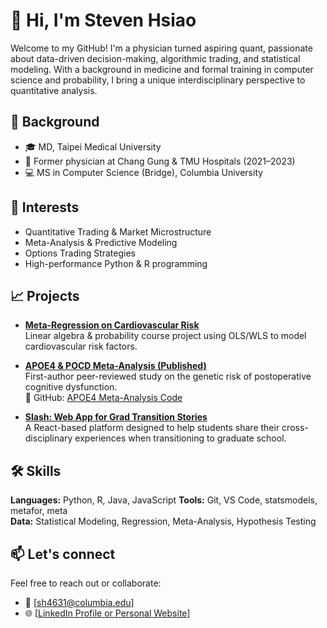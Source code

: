 # 👋 Hi, I'm Steven Hsiao

Welcome to my GitHub! I'm a physician turned aspiring quant, passionate about data-driven decision-making, algorithmic trading, and statistical modeling. With a background in medicine and formal training in computer science and probability, I bring a unique interdisciplinary perspective to quantitative analysis.

## 🔬 Background
- 🎓 MD, Taipei Medical University  
- 🥼 Former physician at Chang Gung & TMU Hospitals (2021–2023)  
- 💻 MS in Computer Science (Bridge), Columbia University

## 💼 Interests
- Quantitative Trading & Market Microstructure  
- Meta-Analysis & Predictive Modeling  
- Options Trading Strategies  
- High-performance Python & R programming

## 📈 Projects
- **[Meta-Regression on Cardiovascular Risk](https://github.com/stevenh1223/meta-regression-cvd-risk)**  
  Linear algebra & probability course project using OLS/WLS to model cardiovascular risk factors.

- **[APOE4 & POCD Meta-Analysis (Published)](https://journals.plos.org/plosone/article?id=10.1371/journal.pone.0282214)**  
  First-author peer-reviewed study on the genetic risk of postoperative cognitive dysfunction.  
  🔗 GitHub: [APOE4 Meta-Analysis Code](https://github.com/stevenh1223/r-meta-analysis-apoe4)

- **[Slash: Web App for Grad Transition Stories](https://github.com/stevenh1223/slash)**  
  A React-based platform designed to help students share their cross-disciplinary experiences when transitioning to graduate school.

## 🛠️ Skills
**Languages:** Python, R, Java, JavaScript 
**Tools:** Git, VS Code, statsmodels, metafor, meta  
**Data:** Statistical Modeling, Regression, Meta-Analysis, Hypothesis Testing  

## 📫 Let's connect
Feel free to reach out or collaborate:
- 📧 [sh4631@columbia.edu]
- 🌐 [[LinkedIn Profile or Personal Website](https://www.linkedin.com/in/steven-hsiao-md/)]

